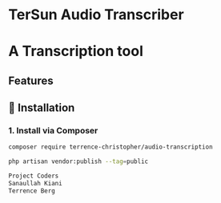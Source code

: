 # TerSun Audio Transcriber
# A Transcription tool

## Features

## **📀 Installation**  

### **1. Install via Composer**
```sh
composer require terrence-christopher/audio-transcription

php artisan vendor:publish --tag=public

Project Coders
Sanaullah Kiani
Terrence Berg
